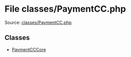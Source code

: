 File classes/PaymentCC.php
=========

Source: [classes/PaymentCC.php](https://github.com/PrestaShop/PrestaShop/blob/1.5.1.0/classes/PaymentCC.php)


Classes
-------

* [PaymentCCCore](class.PaymentCCCore.md)

